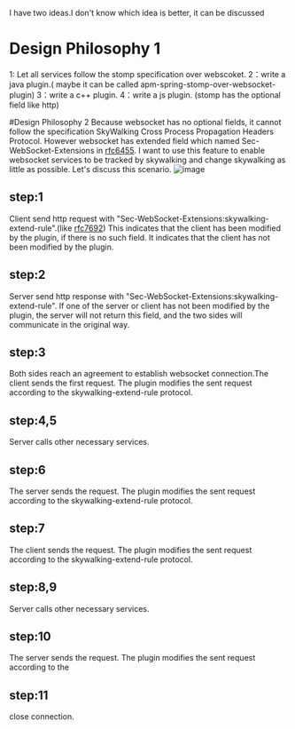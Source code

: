 I have two ideas.I don't know which idea is better, it can be discussed
# Design Philosophy 1
1: Let all services follow the stomp specification over webscoket.
2：write a java plugin.( maybe it can be called apm-spring-stomp-over-websocket-plugin)
3：write a c++ plugin.
4：write a js plugin.
(stomp has the optional field like http)

#Design Philosophy 2
Because websocket has no optional fields, it cannot follow the specification SkyWalking Cross Process Propagation Headers Protocol. However websocket has extended field which named Sec-WebSocket-Extensions in [rfc6455](https://tools.ietf.org/html/rfc6455). I want to use this feature to enable websocket services to be tracked by skywalking and change skywalking as little as possible.
Let's discuss this scenario.
![image](https://user-images.githubusercontent.com/10958991/116992500-b13f6e80-ad08-11eb-947c-98c38557d178.png)

## step:1 
Client send http request with "Sec-WebSocket-Extensions:skywalking-extend-rule".(like [rfc7692](https://tools.ietf.org/html/rfc7692 ))
This indicates that the client has been modified by the plugin, if there is no such field. It indicates that the client has not been modified by the plugin.
## step:2
Server send http response with "Sec-WebSocket-Extensions:skywalking-extend-rule".
If one of the server or client has not been modified by the plugin, the server will not return this field, and the two sides will communicate in the original way.
## step:3 
Both sides reach an agreement to establish websocket connection.The client sends the first request. The plugin modifies the sent request according to the skywalking-extend-rule protocol.
## step:4,5  
Server calls other necessary services.
## step:6 
The server sends the request. The plugin modifies the sent request according to the skywalking-extend-rule protocol.
## step:7 
The client sends the request. The plugin modifies the sent request according to the skywalking-extend-rule protocol.
## step:8,9 
Server calls other necessary services.
## step:10 
The server sends the request. The plugin modifies the sent request according to the
## step:11 
close connection.



